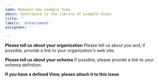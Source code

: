 ```yaml
---
name: Request new example View
about: Contribute to the library of example Views
title: ''
labels: 'enhancement'
assignees: ''

---
```


**Please tell us about your organization**
Please tell us about you and, if possible, provide a link to your organization's web site.

**Please tell us about your schema**
If possible, please provide a link to your schema definition.

**If you have a defined View, please attach it to this issue**
